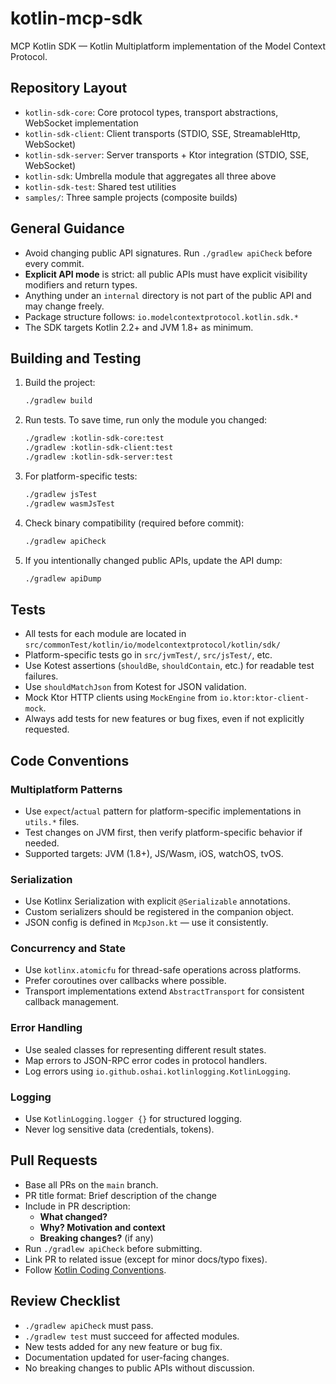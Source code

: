 # kotlin-mcp-sdk

MCP Kotlin SDK — Kotlin Multiplatform implementation of the Model Context Protocol.

## Repository Layout
- `kotlin-sdk-core`: Core protocol types, transport abstractions, WebSocket implementation
- `kotlin-sdk-client`: Client transports (STDIO, SSE, StreamableHttp, WebSocket)
- `kotlin-sdk-server`: Server transports + Ktor integration (STDIO, SSE, WebSocket)
- `kotlin-sdk`: Umbrella module that aggregates all three above
- `kotlin-sdk-test`: Shared test utilities
- `samples/`: Three sample projects (composite builds)

## General Guidance
- Avoid changing public API signatures. Run `./gradlew apiCheck` before every commit.
- **Explicit API mode** is strict: all public APIs must have explicit visibility modifiers and return types.
- Anything under an `internal` directory is not part of the public API and may change freely.
- Package structure follows: `io.modelcontextprotocol.kotlin.sdk.*`
- The SDK targets Kotlin 2.2+ and JVM 1.8+ as minimum.

## Building and Testing
1. Build the project:
   ```bash
   ./gradlew build
   ```
2. Run tests. To save time, run only the module you changed:
   ```bash
   ./gradlew :kotlin-sdk-core:test
   ./gradlew :kotlin-sdk-client:test
   ./gradlew :kotlin-sdk-server:test
   ```
3. For platform-specific tests:
   ```bash
   ./gradlew jsTest
   ./gradlew wasmJsTest
   ```
4. Check binary compatibility (required before commit):
   ```bash
   ./gradlew apiCheck
   ```
5. If you intentionally changed public APIs, update the API dump:
   ```bash
   ./gradlew apiDump
   ```

## Tests
- All tests for each module are located in `src/commonTest/kotlin/io/modelcontextprotocol/kotlin/sdk/`
- Platform-specific tests go in `src/jvmTest/`, `src/jsTest/`, etc.
- Use Kotest assertions (`shouldBe`, `shouldContain`, etc.) for readable test failures.
- Use `shouldMatchJson` from Kotest for JSON validation.
- Mock Ktor HTTP clients using `MockEngine` from `io.ktor:ktor-client-mock`.
- Always add tests for new features or bug fixes, even if not explicitly requested.

## Code Conventions

### Multiplatform Patterns
- Use `expect`/`actual` pattern for platform-specific implementations in `utils.*` files.
- Test changes on JVM first, then verify platform-specific behavior if needed.
- Supported targets: JVM (1.8+), JS/Wasm, iOS, watchOS, tvOS.

### Serialization
- Use Kotlinx Serialization with explicit `@Serializable` annotations.
- Custom serializers should be registered in the companion object.
- JSON config is defined in `McpJson.kt` — use it consistently.

### Concurrency and State
- Use `kotlinx.atomicfu` for thread-safe operations across platforms.
- Prefer coroutines over callbacks where possible.
- Transport implementations extend `AbstractTransport` for consistent callback management.

### Error Handling
- Use sealed classes for representing different result states.
- Map errors to JSON-RPC error codes in protocol handlers.
- Log errors using `io.github.oshai.kotlinlogging.KotlinLogging`.

### Logging
- Use `KotlinLogging.logger {}` for structured logging.
- Never log sensitive data (credentials, tokens).

## Pull Requests
- Base all PRs on the `main` branch.
- PR title format: Brief description of the change
- Include in PR description:
  - **What changed?**
  - **Why? Motivation and context**
  - **Breaking changes?** (if any)
- Run `./gradlew apiCheck` before submitting.
- Link PR to related issue (except for minor docs/typo fixes).
- Follow [Kotlin Coding Conventions](https://kotlinlang.org/docs/reference/coding-conventions.html).

## Review Checklist
- `./gradlew apiCheck` must pass.
- `./gradlew test` must succeed for affected modules.
- New tests added for any new feature or bug fix.
- Documentation updated for user-facing changes.
- No breaking changes to public APIs without discussion.
